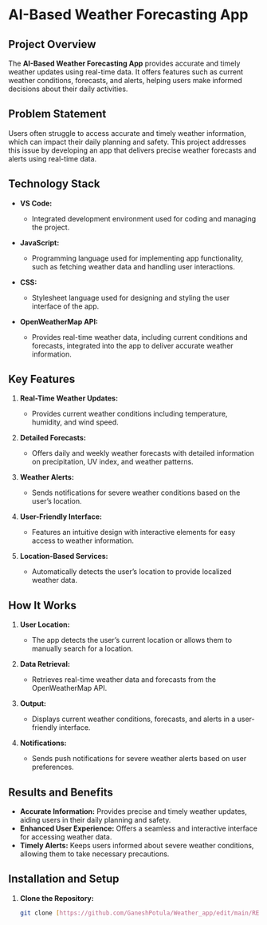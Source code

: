 # AI-Based Weather Forecasting App

## Project Overview

The **AI-Based Weather Forecasting App** provides accurate and timely weather updates using real-time data. It offers features such as current weather conditions, forecasts, and alerts, helping users make informed decisions about their daily activities.

## Problem Statement

Users often struggle to access accurate and timely weather information, which can impact their daily planning and safety. This project addresses this issue by developing an app that delivers precise weather forecasts and alerts using real-time data.

## Technology Stack

- **VS Code:**
  - Integrated development environment used for coding and managing the project.

- **JavaScript:**
  - Programming language used for implementing app functionality, such as fetching weather data and handling user interactions.

- **CSS:**
  - Stylesheet language used for designing and styling the user interface of the app.

- **OpenWeatherMap API:**
  - Provides real-time weather data, including current conditions and forecasts, integrated into the app to deliver accurate weather information.

## Key Features

1. **Real-Time Weather Updates:**
   - Provides current weather conditions including temperature, humidity, and wind speed.

2. **Detailed Forecasts:**
   - Offers daily and weekly weather forecasts with detailed information on precipitation, UV index, and weather patterns.

3. **Weather Alerts:**
   - Sends notifications for severe weather conditions based on the user’s location.

4. **User-Friendly Interface:**
   - Features an intuitive design with interactive elements for easy access to weather information.

5. **Location-Based Services:**
   - Automatically detects the user’s location to provide localized weather data.

## How It Works

1. **User Location:**
   - The app detects the user’s current location or allows them to manually search for a location.

2. **Data Retrieval:**
   - Retrieves real-time weather data and forecasts from the OpenWeatherMap API.

3. **Output:**
   - Displays current weather conditions, forecasts, and alerts in a user-friendly interface.

4. **Notifications:**
   - Sends push notifications for severe weather alerts based on user preferences.

## Results and Benefits

- **Accurate Information:** Provides precise and timely weather updates, aiding users in their daily planning and safety.
- **Enhanced User Experience:** Offers a seamless and interactive interface for accessing weather data.
- **Timely Alerts:** Keeps users informed about severe weather conditions, allowing them to take necessary precautions.

## Installation and Setup

1. **Clone the Repository:**
   ```bash
   git clone [https://github.com/GaneshPotula/Weather_app/edit/main/README.md]
